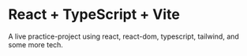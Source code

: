# React + TypeScript + Vite

A live practice-project using react, react-dom, typescript, tailwind, and some more tech.
